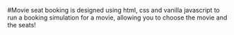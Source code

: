 #Movie seat booking is designed using html, css and vanilla javascript to run a booking simulation for a movie, allowing you to choose the movie and the seats!
